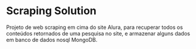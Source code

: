 # Scraping Solution

Projeto de web scraping em cima do site Alura, para recuperar todos os conteúdos retornados de uma pesquisa no site, e armazenar alguns dados em banco de dados nosql MongoDB.
